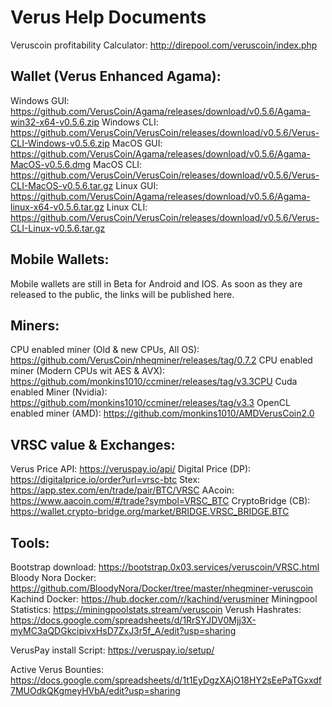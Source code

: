 # Verus Help Documents

Veruscoin profitability Calculator: http://direpool.com/veruscoin/index.php

## Wallet (Verus Enhanced Agama):

Windows GUI:	https://github.com/VerusCoin/Agama/releases/download/v0.5.6/Agama-win32-x64-v0.5.6.zip
Windows CLI:	https://github.com/VerusCoin/VerusCoin/releases/download/v0.5.6/Verus-CLI-Windows-v0.5.6.zip
MacOS GUI:	https://github.com/VerusCoin/Agama/releases/download/v0.5.6/Agama-MacOS-v0.5.6.dmg
MacOS CLI:	https://github.com/VerusCoin/VerusCoin/releases/download/v0.5.6/Verus-CLI-MacOS-v0.5.6.tar.gz
Linux GUI:	https://github.com/VerusCoin/Agama/releases/download/v0.5.6/Agama-linux-x64-v0.5.6.tar.gz
Linux CLI:	https://github.com/VerusCoin/VerusCoin/releases/download/v0.5.6/Verus-CLI-Linux-v0.5.6.tar.gz

## Mobile Wallets:

Mobile wallets are still in Beta for Android and IOS. As soon as they are released to the public, the links will be published here. 

## Miners:

CPU enabled miner (Old & new CPUs, All OS):	https://github.com/VerusCoin/nheqminer/releases/tag/0.7.2
CPU enabled miner (Modern CPUs wit AES & AVX):	https://github.com/monkins1010/ccminer/releases/tag/v3.3CPU
Cuda enabled Miner (Nvidia):			https://github.com/monkins1010/ccminer/releases/tag/v3.3
OpenCL enabled miner (AMD):			https://github.com/monkins1010/AMDVerusCoin2.0

## VRSC value & Exchanges:

Verus Price API:	https://veruspay.io/api/
Digital Price (DP): 	https://digitalprice.io/order?url=vrsc-btc
Stex: 			https://app.stex.com/en/trade/pair/BTC/VRSC
AAcoin:			https://www.aacoin.com/#/trade?symbol=VRSC_BTC
CryptoBridge (CB):	https://wallet.crypto-bridge.org/market/BRIDGE.VRSC_BRIDGE.BTC

## Tools:
Bootstrap download:	https://bootstrap.0x03.services/veruscoin/VRSC.html
Bloody Nora Docker:	https://github.com/BloodyNora/Docker/tree/master/nheqminer-veruscoin
Kachind Docker:		https://hub.docker.com/r/kachind/verusminer
Miningpool Statistics:	https://miningpoolstats.stream/veruscoin
Verush Hashrates:	https://docs.google.com/spreadsheets/d/1RrSYJDV0Mjj3X-myMC3aQDGkcipivxHsD7ZxJ3r5f_A/edit?usp=sharing

VerusPay install Script:	https://veruspay.io/setup/

Active Verus Bounties:	https://docs.google.com/spreadsheets/d/1t1EyDgzXAjO18HY2sEePaTGxxdf7MUOdkQKgmeyHVbA/edit?usp=sharing
